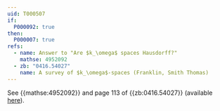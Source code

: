 ```yaml
---
uid: T000507
if:
  P000092: true
then:
  P000007: true
refs:
  - name: Answer to "Are $k_\omega$ spaces Hausdorff?"
    mathse: 4952092
  - zb: "0416.54027"
    name: A survey of $k_\omega$-spaces (Franklin, Smith Thomas)
---
```


See {{mathse:4952092}} and page 113 of {{zb:0416.54027}}
(available [here](https://topology.nipissingu.ca/tp/reprints/v02/tp02105.pdf)).
